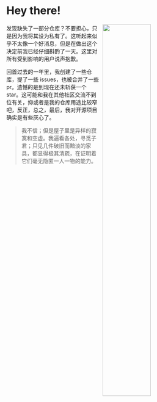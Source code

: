 # Hey there!

[<img align="right" width="50%" src="https://github-readme-stats.vercel.app/api?username=cathaysia&theme=dark&show_icons=true">](https://metrics.lecoq.io/cathaysia?template=classic)


发现缺失了一部分仓库？不要担心，只是因为我将其设为私有了。这听起来似乎不太像一个好消息，但是在做出这个决定前我已经仔细斟酌了一天。这里对所有受到影响的用户说声抱歉。

回首过去的一年里，我创建了一些仓库，提了一些 issues，也被合并了一些 pr。遗憾的是到现在还未斩获一个 star。这可能和我在其他社区交流不到位有关，抑或者是我的仓库用途比较窄吧，反正，总之，最后，我对开源项目确实是有些灰心了。

> 我不信；但是屋子里是异样的寂寞和空虚。我遍看各处，寻觅子君；只见几件破旧而黯淡的家具，都显得极其清疏，在证明着它们毫无隐匿一人一物的能力。
